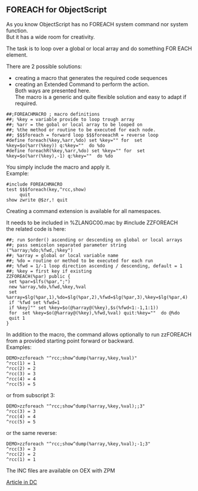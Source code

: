 ## FOREACH for ObjectScript   
As you know ObjectScript has no FOREACH system command nor system function.  
But it has a wide room for creativity.  

The task is to loop over a global or local array and do something FOR EACH element.  

There are 2 possible solutions:  
- creating a macro that generates the required code sequences  
- creating an Extended Command to perform the action.  
Both ways are presented here.  
The macro is a generic and quite flexible solution and easy to adapt if required.  
```
##;FOREACHMACRO ; macro definitions
##; %key = variable provide to loop trough array
##; %arr = the gobal or local array to be looped on
##; %the method or routine to be executed for each node.
##; $$$foreach = forward loop $$$foreeachR = reverse loop
#define foreach(%key,%arr,%do) set %key="" for  set %key=$o(%arr(%key)) q:%key=""  do %do
#define foreachR(%key,%arr,%do) set %key="" for  set %key=$o(%arr(%key),-1) q:%key=""  do %do
```
You simply include the macro and apply it.  
Example:  
~~~
#include FOREACHMACRO   
test $$$foreach(key,^rcc,show)   
     quit
show zwrite @$zr,! quit   
~~~

Creating a command extension is available for all namespaces.  

It needs to be included in %ZLANGC00.mac  by #include ZZFOREACH   
the related code is here: 
~~~
##; run $order() ascending or descending on global or local arrays  
##; pass semicolon separated parameter string ("%array;%do;%fwd,;%key")  
##; %array = global or local variable name  
##; %do = routine or method to be executed for each run   
##; %fwd = 1/-1 loop direction ascending / descending, default = 1   
##; %key = first key if existing  
ZZFOREACH(%par) public {  
 set %par=$lfs(%par,";")
 new %array,%do,%fwd,%key,%val
 set %array=$lg(%par,1),%do=$lg(%par,2),%fwd=$lg(%par,3),%key=$lg(%par,4)
 if '%fwd set %fwd=1
 if %key]"" set %key=$o(@%array@(%key),$s(%fwd<1:-1,1:1))
 for  set %key=$o(@%array@(%key),%fwd,%val) quit:%key=""  do @%do
 quit 1 
}
~~~

In addition to the macro, the command allows optionally  to run zzFOREACH   
from a provided starting point forward or backward.    
Examples:  

~~~
DEMO>zzforeach "^rcc;show^dump(%array,%key,%val)"
^rcc(1) = 1
^rcc(2) = 2
^rcc(3) = 3
^rcc(4) = 4
^rcc(5) = 5
~~~
or from subscript 3:
~~~
DEMO>zzforeach "^rcc;show^dump(%array,%key,%val);;3"
^rcc(3) = 3
^rcc(4) = 4
^rcc(5) = 5
~~~
or the same reverse:
~~~
DEMO>zzforeach "^rcc;show^dump(%array,%key,%val);-1;3"
^rcc(3) = 3
^rcc(2) = 2
^rcc(1) = 1
~~~

The INC files are available on OEX with ZPM  

[Article in DC](https://community.intersystems.com/post/foreach-objectscript)  
